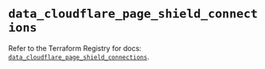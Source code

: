 # `data_cloudflare_page_shield_connections`

Refer to the Terraform Registry for docs: [`data_cloudflare_page_shield_connections`](https://registry.terraform.io/providers/cloudflare/cloudflare/5.4.0/docs/data-sources/page_shield_connections).
